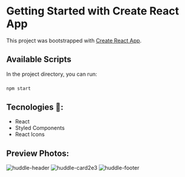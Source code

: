 # Getting Started with Create React App

This project was bootstrapped with [Create React App](https://github.com/facebook/create-react-app).

## Available Scripts

In the project directory, you can run:

###

```js
npm start
```

## Tecnologies 🚀:

- React
- Styled Components
- React Icons

## Preview Photos:

<img src="https://i.ibb.co/QJmFY5k/huddle-header.png" alt="huddle-header" />
<img src="https://i.ibb.co/wYfdTY7/huddle-card2e3.png" alt="huddle-card2e3" />
<img src="https://i.ibb.co/SsjFVJz/huddle-footer.png" alt="huddle-footer" />
